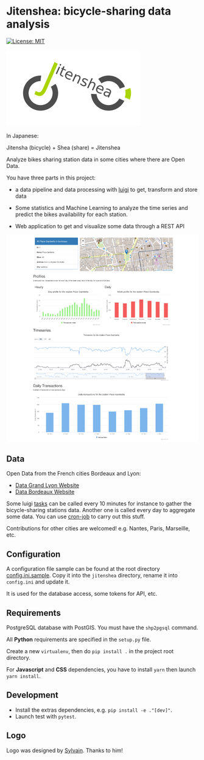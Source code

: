 # Jitenshea: bicycle-sharing data analysis

 [![License:
 MIT](https://img.shields.io/badge/License-MIT-yellow.svg)](https://opensource.org/licenses/MIT)

![logo](./images/jitenshea-logo.png)

In Japanese:

Jitensha (bicycle) + Shea (share) = Jitenshea

Analyze bikes sharing station data in some cities where there are Open Data.

You have three parts in this project:

* a data pipeline and data processing with [luigi](http://luigi.readthedocs.io/)
  to get, transform and store data

* Some statistics and Machine Learning to analyze the time series and predict the
  bikes availability for each station.

* Web application to get and visualize some data through a REST API

![screenshot](./images/webapp-screenshot.png)

## Data

Open Data from the French cities Bordeaux and Lyon:

* [Data Grand Lyon Website](https://data.grandlyon.com/equipements/station-vflov-disponibilitfs-temps-rfel/)
* [Data Bordeaux Website](https://data.bordeaux-metropole.fr/data.php?themes=10)

Some luigi [tasks](./jitenshea/tasks) can be called every 10 minutes for instance
to gather the bicycle-sharing stations data. Another one is called every day to
aggregate some data. You can use [cron-job](https://cron-job.org/en/) to carry
out this stuff.

Contributions for other cities are welcomed! e.g. Nantes, Paris, Marseille, etc.

## Configuration

A configuration file sample can be found at the root directory
[config.ini.sample](./config.ini.sample). Copy it into the `jitenshea` directory, 
rename it into `config.ini` and update it.

It is used for the database access, some tokens for API, etc.

## Requirements

PostgreSQL database with PostGIS. You must have the `shp2pgsql` command.

All **Python** requirements are specified in the `setup.py` file.

Create a new `virtualenv`, then do `pip install .` in the project root directory.

For **Javascript** and **CSS** dependencies, you have to install `yarn` then launch
`yarn install`.


## Development

* Install the extras dependencies, e.g. `pip install -e ."[dev]"`.
* Launch test with  `pytest`.

## Logo

Logo was designed by [Sylvain](https://github.com/sylvainbeo). Thanks to him!
